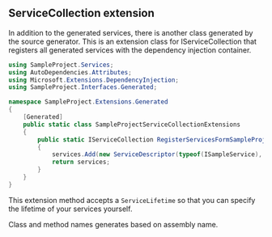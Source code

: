 ﻿## ServiceCollection extension

In addition to the generated services, there is another class generated by the source generator. This is an extension class for IServiceCollection that registers all generated services with the dependency injection container.

```csharp
using SampleProject.Services;
using AutoDependencies.Attributes;
using Microsoft.Extensions.DependencyInjection;
using SampleProject.Interfaces.Generated;

namespace SampleProject.Extensions.Generated
{
    [Generated]
    public static class SampleProjectServiceCollectionExtensions
    {
        public static IServiceCollection RegisterServicesFormSampleProject(this IServiceCollection services, ServiceLifetime lifetime)
        {
            services.Add(new ServiceDescriptor(typeof(ISampleService), typeof(SampleService), lifetime));
            return services;
        }
    }
}
```

This extension method accepts a `ServiceLifetime` so that you can specify the lifetime of your services yourself.

Class and method names generates based on assembly name.